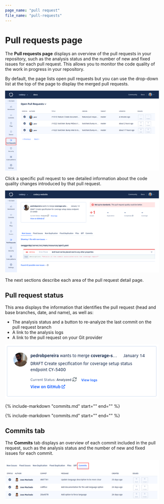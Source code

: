 ```yaml
---
page_name: "pull request"
file_name: "pull-requests"
---
```


# Pull requests page

The **Pull requests page** displays an overview of the pull requests in your repository, such as the analysis status and the number of new and fixed issues for each pull request. This allows you to monitor the code quality of the work in progress in your repository.

By default, the page lists open pull requests but you can use the drop-down list at the top of the page to display the merged pull requests.

![Pull requests page](images/pull-requests.png)<!--TODO Review screenshot, highlight open/merged pull requests selector-->

Click a specific pull request to see detailed information about the code quality changes introduced by that pull request.

![Pull request detail](images/pull-requests-detail.png)<!--TODO Include navigation context-->

The next sections describe each area of the pull request detail page.

## Pull request status

This area displays the information that identifies the pull request (head and base branches, date, and name), as well as:

-   The analysis status and a button to re-analyze the last commit on the pull request branch
-   A link to the analysis logs
-   A link to the pull request on your Git provider

![Pull request status](images/pull-requests-detail-status.png)<!--TODO Replace screenshot-->

{%
    include-markdown "commits.md"
    start="<!--quality-overview-start-->"
    end="<!--quality-overview-end-->"
%}

{%
    include-markdown "commits.md"
    start="<!--tabs-start-->"
    end="<!--tabs-end-->"
%}

## Commits tab

The **Commits** tab displays an overview of each commit included in the pull request, such as the analysis status and the number of new and fixed issues for each commit.

![Commits tab](images/pull-requests-tab-commits.png)
